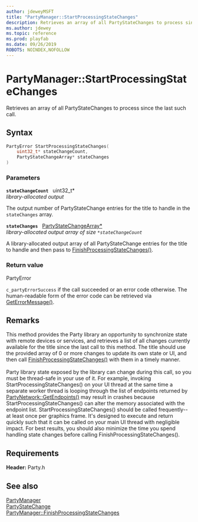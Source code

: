 ```yaml
---
author: jdeweyMSFT
title: "PartyManager::StartProcessingStateChanges"
description: Retrieves an array of all PartyStateChanges to process since the last such call.
ms.author: jdewey
ms.topic: reference
ms.prod: playfab
ms.date: 09/26/2019
ROBOTS: NOINDEX,NOFOLLOW
---
```


# PartyManager::StartProcessingStateChanges  

Retrieves an array of all PartyStateChanges to process since the last such call.  

## Syntax  
  
```cpp
PartyError StartProcessingStateChanges(  
    uint32_t* stateChangeCount,  
    PartyStateChangeArray* stateChanges  
)  
```  
  
### Parameters  
  
**`stateChangeCount`** &nbsp; uint32_t*  
*library-allocated output*  
  
The output number of PartyStateChange entries for the title to handle in the `stateChanges` array.  
  
**`stateChanges`** &nbsp; [PartyStateChangeArray*](../../../typedefs.md)  
*library-allocated output array of size `*stateChangeCount`*  
  
A library-allocated output array of all PartyStateChange entries for the title to handle and then pass to [FinishProcessingStateChanges()](partymanager_finishprocessingstatechanges.md).  
  
  
### Return value  
PartyError
  
```c_partyErrorSuccess``` if the call succeeded or an error code otherwise. The human-readable form of the error code can be retrieved via [GetErrorMessage()](partymanager_geterrormessage.md).
  
## Remarks  
  
This method provides the Party library an opportunity to synchronize state with remote devices or services, and retrieves a list of all changes currently available for the title since the last call to this method. The title should use the provided array of 0 or more changes to update its own state or UI, and then call [FinishProcessingStateChanges()](partymanager_finishprocessingstatechanges.md) with them in a timely manner. <br /><br /> Party library state exposed by the library can change during this call, so you must be thread-safe in your use of it. For example, invoking StartProcessingStateChanges() on your UI thread at the same time a separate worker thread is looping through the list of endpoints returned by [PartyNetwork::GetEndpoints()](../../PartyNetwork/methods/partynetwork_getendpoints.md) may result in crashes because StartProcessingStateChanges() can alter the memory associated with the endpoint list. StartProcessingStateChanges() should be called frequently-- at least once per graphics frame. It's designed to execute and return quickly such that it can be called on your main UI thread with negligible impact. For best results, you should also minimize the time you spend handling state changes before calling FinishProcessingStateChanges().
  
## Requirements  
  
**Header:** Party.h
  
## See also  
[PartyManager](../partymanager.md)  
[PartyStateChange](../../../structs/partystatechange.md)  
[PartyManager::FinishProcessingStateChanges](partymanager_finishprocessingstatechanges.md)
  
  
